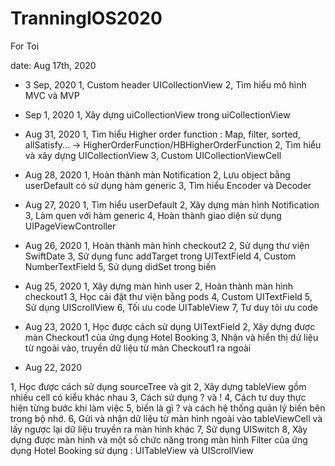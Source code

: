 # TranningIOS2020
For Toi

date: Aug 17th, 2020

- 3 Sep, 2020
1, Custom header UICollectionView
2, Tìm hiểu mô hình MVC và MVP

- Sep 1, 2020
1, Xây dựng uiCollectionView trong uiCollectionView

- Aug 31, 2020
1, Tìm hiểu Higher order function : Map, filter, sorted, allSatisfy...
-> HigherOrderFunction/HBHigherOrderFunction
2, Tìm hiểu và xây dựng UICollectionView
3, Custom UICollectionViewCell

- Aug 28, 2020
1, Hoàn thành màn Notification
2, Lưu object bằng userDefault có sử dụng hàm generic
3, Tìm hiểu Encoder và Decoder

- Aug 27, 2020
1, Tìm hiểu userDefault
2, Xây dựng màn hình Notification
3, Làm quen với hàm generic
4, Hoàn thành giao diện sử dụng UIPageViewController

- Aug 26, 2020
1, Hoàn thành màn hình checkout2
2, Sử dụng thư viện SwiftDate
3, Sử dụng func addTarget trong UITextField
4, Custom NumberTextField
5, Sử dụng didSet trong biến


- Aug 25, 2020
1, Xây dựng màn hình user
2, Hoàn thành màn hình checkout1
3, Học cài đặt thư viện bằng pods
4, Custom UITextField
5, Sử dụng UIScrollView
6, Tối ưu code UITableView
7, Tư duy tôi ưu code 



- Aug 23, 2020
1, Học được cách sử dụng UITextField
2, Xây dựng được màn Checkout1 của ứng dụng Hotel Booking
3, Nhận và hiển thị dử liệu từ ngoài vào, truyền dữ liệu từ màn Checkout1 ra ngoài


- Aug 22, 2020

1, Học được cách sử dụng sourceTree và git
2, Xây dựng tableView gồm nhiều cell có kiểu khác nhau
3, Cách sử dụng ? và !
4, Cách tư duy thực hiện từng bước khi làm việc
5, biến là gì ? và cách hệ thống quản lý biến bên trong bộ nhớ.
6, Gửi và nhận dữ liệu từ màn hình ngoài vào tableViewCell và lấy ngược lại dữ liệu truyền ra màn hình khác
7, Sử dụng UISwitch
8, Xây dựng được màn hình và một số chức năng trong màn hình Filter của ứng dụng Hotel Booking sử dụng : UITableView và UIScrollView
